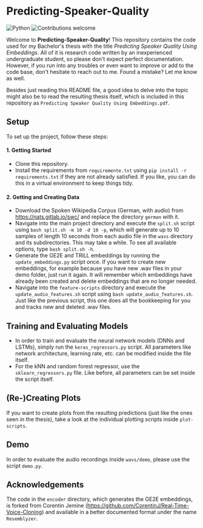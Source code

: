 # Predicting-Speaker-Quality

![Python](https://img.shields.io/badge/python-v3.7+-blue.svg)
![Contributions welcome](https://img.shields.io/badge/contributions-welcome-orange.svg)

Welcome to __Predicting-Speaker-Quality__! This repository contains the code used for my Bachelor's thesis with the title _Predicting Speaker Quality Using Embeddings_. All of it is research code written by an inexperienced undergraduate student, so please don't expect perfect documentation. However, if you run into any troubles or even want to improve or add to the code base, don't hesitate to reach out to me. Found a mistake? Let me know as well.

Besides just reading this README file, a good idea to delve into the topic might also be to read the resulting thesis itself, which is included in this repository as `Predicting Speaker Quality Using Embeddings.pdf`.


## Setup

To set up the project, follow these steps:

#### 1. Getting Started

* Clone this repository.
* Install the requirements from `requiremente.txt` using `pip install -r requirements.txt` if they are not already satisfied. If you like, you can do this in a virtual environment to keep things tidy.

#### 2. Getting and Creating Data

* Download the Spoken Wikipedia Corpus (German, with audio) from https://nats.gitlab.io/swc/ and replace the directory `german` with it.
* Navigate into the main project directory and execute the `split.sh` script using `bash split.sh -m 10 -d 10 -p`, which will generate up to 10 samples of length 10 seconds from each audio file in the `wavs` directory and its subdirectories. This may take a while. To see all available options, type `bash split.sh -h`.
* Generate the GE2E and TRILL embeddings by running the `update_embeddings.py` script once. If you want to create new embeddings, for example because you have new .wav files in your demo folder, just run it again. It will remember which embeddings have already been created and delete embeddings that are no longer needed.
* Navigate into the `feature-scripts` directory and execute the `update_audio_features.sh` script using `bash update_audio_features.sh`. Just like the previous script, this one does all the bookkeeping for you and tracks new and deleted .wav files.

## Training and Evaluating Models

* In order to train and evaluate the neural network models (DNNs and LSTMs), simply run the `keras_regressors.py` script. All parameters like network architecture, learning rate, etc. can be modified inside the file itself.
* For the kNN and random forest regressor, use the `sklearn_regressors.py` file. Like before, all parameters can be set inside the script itself.

## (Re-)Creating Plots

If you want to create plots from the resulting predictions (just like the ones seen in the thesis), take a look at the individual plotting scripts inside `plot-scripts`.

## Demo

In order to evaluate the audio recordings inside `wavs/demo`, please use the script `demo.py`.

## Acknowledgements

The code in the `encoder` directory, which generates the GE2E embeddings, is forked from Corentin Jemine (https://github.com/CorentinJ/Real-Time-Voice-Cloning) and available in a better documented format under the name `Resemblyzer`.